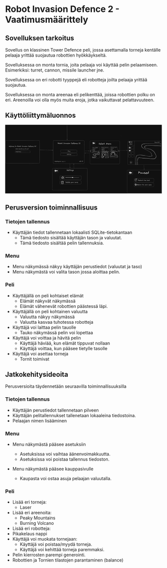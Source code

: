 # Robot Invasion Defence 2 - Vaatimusmäärittely

## Sovelluksen tarkoitus

Sovellus on klassinen Tower Defence peli, jossa asettamalla torneja kentälle pelaaja yrittää suojautua robottien hyökkäykseltä.

Sovelluksessa on monta tornia, joita pelaaja voi käyttää pelin pelaamiseen. Esimerkiksi: turret, cannon, missile launcher jne.

Sovelluksessa on eri robotti tyyppejä eli robotteja joilta pelaaja yrittää suojautua.

Sovelluksessa on monta areenaa eli pelikenttää, joissa robottien polku on eri. Areenoilla voi olla myös muita eroja, jotka vaikuttavat pelattavuuteen.

## Käyttöliittymäluonnos

![Kayttoliittymaluonnos](./assets/kayttoliittymaluonnos.png)

## Perusversion toiminnallisuus

### Tietojen tallennus

-   Käyttäjän tiedot tallennetaan lokaalisti SQLite-tietokantaan
    -   Tämä tiedosto sisältää käyttäjän tason ja valuutat.
    -   Tämä tiedosto sisältää pelin tallennuksia.

### Menu

-   Menu näkymässä näkyy käyttäjän perustiedot (valuutat ja taso)
-   Menu näkymästä voi valita tason jossa aloittaa pelin.

### Peli

-   Käyttäjällä on peli kohtaiset elämät
    -   Elämät näkyvät näkymässä
    -   Elämät vähenevät robottien päästessä läpi.
-   Käyttäjällä on peli kohtainen valuutta
    -   Valuutta näkyy näkymässä
    -   Valuutta kasvaa tuhotessa robotteja
-   Käyttäjä voi laittaa pelin tauolle
    -   Tauko näkymässä pelin voi lopettaa
-   Käyttäjä voi voittaa ja hävitä pelin
    -   Käyttäjä häviää, kun elämät tippuvat nollaan
    -   Käyttäjä voittaa, kun pääsee tietylle tasolle
-   Käyttäjä voi asettaa torneja
    -   Tornit toimivat

## Jatkokehitysideoita

Perusversioita täydennetään seuraavilla toiminnallisuuksilla

### Tietojen tallennus

-   Käyttäjän perustiedot tallennetaan pilveen
-   Käyttäjän pelitallennukset tallenetaan lokaaleina tiedostoina.
-   Pelaajan nimen lisääminen

### Menu

-   Menu näkymästä pääsee asetuksiin

    -   Asetuksissa voi vaihtaa äänenvoimakkuutta.
    -   Asetuksissa voi poistaa tallennus tiedoston.

-   Menu näkymästä pääsee kauppasivulle
    -   Kaupasta voi ostaa asuja pelaajan valuutalla.

### Peli

-   Lisää eri torneja:
    -   Laser
-   Lisää eri areenoita:
    -   Peaky Mountains
    -   Burning Volcano
-   Lisää eri robotteja:
-   Pikakelaus nappi
-   Käyttäjä voi muokata tornejaan:
    -   Käyttäjä voi poistaa/myydä torneja.
    -   Käyttäjä voi kehittää torneja paremmaksi.
-   Pelin kierrosten parempi generointi.
-   Robottien ja Tornien tilastojen parantaminen (balance)
